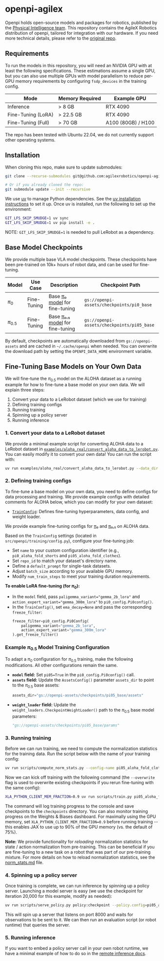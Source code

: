# openpi-agilex

Openpi holds open-source models and packages for robotics, published by the [Physical Intelligence team](https://www.physicalintelligence.company/). This repository contains the AgileX Robotics distribution of openpi, tailored for integration with our hardware. If you need more technical details, please refer to the [original repo](https://github.com/Physical-Intelligence/openpi).

## Requirements

To run the models in this repository, you will need an NVIDIA GPU with at least the following specifications. These estimations assume a single GPU, but you can also use multiple GPUs with model parallelism to reduce per-GPU memory requirements by configuring `fsdp_devices` in the training config.

| Mode               | Memory Required | Example GPU        |
| ------------------ | --------------- | ------------------ |
| Inference          | > 8 GB          | RTX 4090           |
| Fine-Tuning (LoRA) | > 22.5 GB       | RTX 4090           |
| Fine-Tuning (Full) | > 70 GB         | A100 (80GB) / H100 |

The repo has been tested with Ubuntu 22.04, we do not currently support other operating systems.

## Installation

When cloning this repo, make sure to update submodules:

```bash
git clone --recurse-submodules git@github.com:agilexrobotics/openpi-agilex.git 

# Or if you already cloned the repo:
git submodule update --init --recursive
```

We use [uv](https://docs.astral.sh/uv/) to manage Python dependencies. See the [uv installation instructions](https://docs.astral.sh/uv/getting-started/installation/) to set it up. Once uv is installed, run the following to set up the environment:

```bash
GIT_LFS_SKIP_SMUDGE=1 uv sync
GIT_LFS_SKIP_SMUDGE=1 uv pip install -e .
```

NOTE: `GIT_LFS_SKIP_SMUDGE=1` is needed to pull LeRobot as a dependency.

## Base Model Checkpoints

We provide multiple base VLA model checkpoints. These checkpoints have been pre-trained on 10k+ hours of robot data, and can be used for fine-tuning.

| Model        | Use Case    | Description                                                                                                 | Checkpoint Path                                |
| ------------ | ----------- | ----------------------------------------------------------------------------------------------------------- | ---------------------------------------------- |
| $\pi_0$      | Fine-Tuning | Base [π₀ model](https://www.physicalintelligence.company/blog/pi0) for fine-tuning                | `gs://openpi-assets/checkpoints/pi0_base`      |
| $\pi_{0.5}$    | Fine-Tuning | Base [π₀.₅ model](https://www.physicalintelligence.company/blog/pi05) for fine-tuning    | `gs://openpi-assets/checkpoints/pi05_base`      |V

By default, checkpoints are automatically downloaded from `gs://openpi-assets` and are cached in `~/.cache/openpi` when needed. You can overwrite the download path by setting the `OPENPI_DATA_HOME` environment variable.

## Fine-Tuning Base Models on Your Own Data

We will fine-tune the $\pi_{0.5}$ model on the ALOHA dataset as a running example for how to fine-tune a base model on your own data. We will explain three steps:
1. Convert your data to a LeRobot dataset (which we use for training)
2. Defining training configs 
3. Running training
4. Spinning up a policy server 
5. Running inference

### 1. Convert your data to a LeRobot dataset

We provide a minimal example script for converting ALOHA data to a LeRobot dataset in [`examples/aloha_real/convert_aloha_data_to_lerobot.py`](examples/aloha_real/convert_aloha_data_to_lerobot.py). You can easily modify it to convert your own data! You can run the script with:

```bash
uv run examples/aloha_real/convert_aloha_data_to_lerobot.py --data_dir /path/to/your/aloah/data
```

### 2. Defining training configs

To fine-tune a base model on your own data, you need to define configs for data processing and training. We provide example configs with detailed comments for ALOHA below, which you can modify for your own dataset:
- [`TrainConfig`](src/openpi/training/config.py): Defines fine-tuning hyperparameters, data config, and weight loader.

We provide example fine-tuning configs for [π₀](src/openpi/training/config.py) and [π₀.₅](src/openpi/training/config.py) on ALOHA data.

Based on the `TrainConfig` settings (located in `src/openpi/training/config.py`), configure your fine-tuning job:

* Set `name` to your custom configuration identifier (e.g., `pi0_aloha_fold_shorts` and `pi05_aloha_fold_clothes`).
* Set `repo_id` to match your dataset's directory name.
* Define a `default_prompt` for single-task datasets.
* Adjust `batch_size` according to your available GPU memory.
* Modify `num_train_steps` to meet your training duration requirements.

**To enable LoRA fine-tuning (for $\pi_0$):**
* In the `model` field, pass `paligemma_variant="gemma_2b_lora"` and `action_expert_variant="gemma_300m_lora"` to `pi0_config.Pi0config()`.
* In the `TrainConfig()`, set `ema_decay=None` and pass the corresponding `freeze_filter`:
    ```python
    freeze_filter=pi0_config.Pi0Config(
        paligemma_variant="gemma_2b_lora",
        action_expert_variant="gemma_300m_lora"
    ).get_freeze_filter()
    ```

### Example $\pi_{0.5}$ Model Training Configuration

To adapt a $\pi_0$ configuration for $\pi_{0.5}$ training, make the following modifications. All other configurations remain the same.

* **`model` field:** Set `pi05=True` in the `pi0_config.Pi0config()` call.
* **`assets` field:** Update the `AssetsConfig()` parameter `assets_dir` to point to the $\pi_{0.5}$ base assets:
    ```python
    assets_dir="gs://openpi-assets/checkpoints/pi05_base/assets"
    ```
* **`weight_loader` field:** Update the `weight_loaders.CheckpointWeightLoader()` path to the $\pi_{0.5}$ base model parameters:
    ```python
    "gs://openpi-assets/checkpoints/pi05_base/params"
    ```

### 3. Running training
Before we can run training, we need to compute the normalization statistics for the training data. Run the script below with the name of your training config:

```bash
uv run scripts/compute_norm_stats.py --config-name pi05_aloha_fold_clothes
```

Now we can kick off training with the following command (the `--overwrite` flag is used to overwrite existing checkpoints if you rerun fine-tuning with the same config):

```bash
XLA_PYTHON_CLIENT_MEM_FRACTION=0.9 uv run scripts/train.py pi05_aloha_fold_clothes --exp-name=my_experiment --overwrite
```

The command will log training progress to the console and save checkpoints to the `checkpoints` directory. You can also monitor training progress on the Weights & Biases dashboard. For maximally using the GPU memory, set `XLA_PYTHON_CLIENT_MEM_FRACTION=0.9` before running training -- this enables JAX to use up to 90% of the GPU memory (vs. the default of 75%).

**Note:** We provide functionality for *reloading* normalization statistics for state / action normalization from pre-training. This can be beneficial if you are fine-tuning to a new task on a robot that was part of our pre-training mixture. For more details on how to reload normalization statistics, see the [norm_stats.md](docs/norm_stats.md) file.

### 4. Spinning up a policy server

Once training is complete, we can run inference by spinning up a policy server. Launching a model server is easy (we use the checkpoint for iteration 20,000 for this example, modify as needed):

```bash
uv run scripts/serve_policy.py policy:checkpoint --policy.config=pi05_aloha_fold_clothes --policy.dir=checkpoints/pi05_aloha_fold_clothes/my_experiment/20000
```

This will spin up a server that listens on port 8000 and waits for observations to be sent to it. We can then run an evaluation script (or robot runtime) that queries the server.

### 5. Running inference
If you want to embed a policy server call in your own robot runtime, we have a minimal example of how to do so in the [remote inference docs](docs/remote_inference.md).